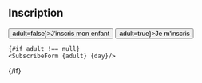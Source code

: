 <script>
    export let context //just to hide warning in console
    import SubscribeForm from '../../../components/forms/SubscribeForm.svelte'
    import {params} from '@roxi/routify'
    let adult = null
    let day = $params.creneau
</script>

<article>
    <h1>Inscription</h1>
    <section>
        <button class:outline={adult===true || adult===null} on:click|preventDefault={()=>adult=false}>J'inscris mon enfant</button>
        <button class:outline={!adult} on:click|preventDefault={()=>adult=true}>Je m'inscris</button>
    </section>
    
    {#if adult !== null}
    <SubscribeForm {adult} {day}/>

{/if}

</article>

<slot></slot> <!-- just to hide error warning in console -->

<style>
    .hidden{
        opacity:0.5;
    }
</style>
